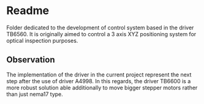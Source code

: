 # Readme

Folder dedicated to the development of control system based in the driver TB6560. It is originally aimed to control a 3 axis XYZ positioning system for optical inspection purposes.

## Observation

The implementation of the driver in the current project represent the next step after the use of driver A4998. In this regards, the driver TB6600 is a more robust solution able additionally to move bigger stepper motors rather than just nema17 type. 
